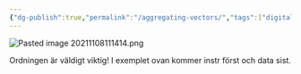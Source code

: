 ```yaml
---
{"dg-publish":true,"permalink":"/aggregating-vectors/","tags":["digitalteknik"]}
---
```


![Pasted image 20211108111414.png](/img/user/images/Pasted%20image%2020211108111414.png)

Ordningen är väldigt viktig! I exemplet ovan kommer instr först och data sist. 

